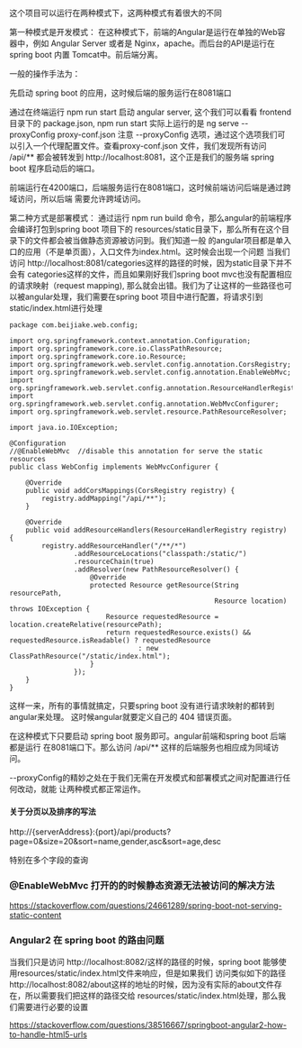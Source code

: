 
### 

这个项目可以运行在两种模式下，这两种模式有着很大的不同

第一种模式是开发模式：
在这种模式下，前端的Angular是运行在单独的Web容器中，例如 Angular Server 或者是 Nginx，apache。而后台的API是运行在spring boot 内置
Tomcat中。前后端分离。

一般的操作手法为：

先启动 spring boot 的应用，这时候后端的服务运行在8081端口

通过在终端运行 npm run start 启动 angular server, 这个我们可以看看 frontend 目录下的
package.json, npm run start 实际上运行的是 ng serve --proxyConfig proxy-conf.json
注意 --proxyConfig 选项，通过这个选项我们可以引入一个代理配置文件。查看proxy-conf.json
文件，我们发现所有访问 /api/** 都会被转发到 http://localhost:8081，这个正是我们的服务端
spring boot 程序启动后的端口。

前端运行在4200端口，后端服务运行在8081端口，这时候前端访问后端是通过跨域访问，所以后端
需要允许跨域访问。


第二种方式是部署模式：
通过运行 npm run build 命令，那么angular的前端程序会编译打包到spring boot 项目下的
resources/static目录下，那么所有在这个目录下的文件都会被当做静态资源被访问到。我们知道一般
的angular项目都是单入口的应用（不是单页面），入口文件为index.html。这时候会出现一个问题
当我们访问 http://localhost:8081/categories这样的路径的时候，因为static目录下并不会有
categories这样的文件，而且如果刚好我们spring boot mvc也没有配置相应的请求映射（request 
mapping), 那么就会出错。我们为了让这样的一些路径也可以被angular处理，我们需要在spring boot
项目中进行配置，将请求引到 static/index.html进行处理

    package com.beijiake.web.config;
    
    import org.springframework.context.annotation.Configuration;
    import org.springframework.core.io.ClassPathResource;
    import org.springframework.core.io.Resource;
    import org.springframework.web.servlet.config.annotation.CorsRegistry;
    import org.springframework.web.servlet.config.annotation.EnableWebMvc;
    import org.springframework.web.servlet.config.annotation.ResourceHandlerRegistry;
    import org.springframework.web.servlet.config.annotation.WebMvcConfigurer;
    import org.springframework.web.servlet.resource.PathResourceResolver;
    
    import java.io.IOException;
    
    @Configuration
    //@EnableWebMvc  //disable this annotation for serve the static resources
    public class WebConfig implements WebMvcConfigurer {
    
        @Override
        public void addCorsMappings(CorsRegistry registry) {
            registry.addMapping("/api/**");
        }
    
        @Override
        public void addResourceHandlers(ResourceHandlerRegistry registry) {
            registry.addResourceHandler("/**/*")
                    .addResourceLocations("classpath:/static/")
                    .resourceChain(true)
                    .addResolver(new PathResourceResolver() {
                        @Override
                        protected Resource getResource(String resourcePath,
                                                       Resource location) throws IOException {
                            Resource requestedResource = location.createRelative(resourcePath);
                            return requestedResource.exists() && requestedResource.isReadable() ? requestedResource
                                    : new ClassPathResource("/static/index.html");
                        }
                    });
        }
    }
 
这样一来，所有的事情就搞定，只要spring boot 没有进行请求映射的都转到angular来处理。
这时候angular就要定义自己的 404 错误页面。

在这种模式下只要启动 spring boot 服务即可。angular前端和spring boot 后端都是运行
在8081端口下。那么访问 /api/** 这样的后端服务也相应成为同域访问。


--proxyConfig的精妙之处在于我们无需在开发模式和部署模式之间对配置进行任何改动，就能
让两种模式都正常运作。
 


#### 关于分页以及排序的写法


http://{serverAddress}:{port}/api/products?page=0&size=20&sort=name,gender,asc&sort=age,desc

特别在多个字段的查询


### @EnableWebMvc 打开的的时候静态资源无法被访问的解决方法

https://stackoverflow.com/questions/24661289/spring-boot-not-serving-static-content


### Angular2 在 spring boot 的路由问题

当我们只是访问 http://localhost:8082/这样的路径的时候，spring boot 能够使用resources/static/index.html文件来响应，但是如果我们
访问类似如下的路径 http://localhost:8082/about这样的地址的时候，因为没有实际的about文件存在，所以需要我们把这样的路径交给
resources/static/index.html处理，那么我们需要进行必要的设置

https://stackoverflow.com/questions/38516667/springboot-angular2-how-to-handle-html5-urls
